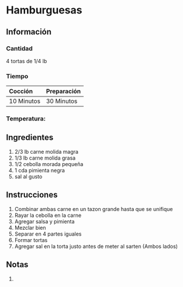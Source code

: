 # Hamburguesas

## Información

### Cantidad

4 tortas de 1/4 lb

### Tiempo

| Cocción | Preparación |
| :--- | :--- |
| 10 Minutos | 30 Minutos |

### Temperatura:

## Ingredientes

1. 2/3 lb carne molida magra
2. 1/3 lb carne molida grasa
3. 1/2 cebolla morada pequeña
4. 1 cda pimienta negra
5. sal al gusto

## Instrucciones

1. Combinar ambas carne en un tazon grande hasta que se unifique
2. Rayar la cebolla en la carne
3. Agregar salsa y pimienta
4. Mezclar bien
5. Separar en 4 partes iguales
6. Formar tortas
7. Agregar sal en la torta justo antes de meter al sarten \(Ambos lados\)

## Notas

1.

